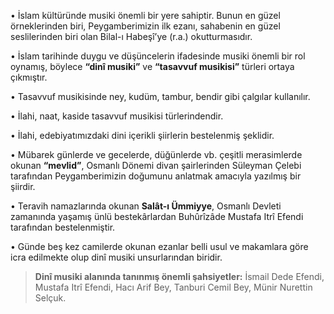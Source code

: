 [//]: # (# Musikimizde Dinin İzleri)

• İslam kültüründe musiki önemli bir yere sahiptir. Bunun en güzel örneklerinden biri, Peygamberimizin ilk ezanı, sahabenin en güzel seslilerinden biri olan Bilal-ı Habeşî’ye (r.a.) okutturmasıdır.

• İslam tarihinde duygu ve düşüncelerin ifadesinde musiki önemli bir rol oynamış, böylece **“dinî musiki”** ve **“tasavvuf musikisi”** türleri ortaya çıkmıştır.

• Tasavvuf musikisinde ney, kudüm, tambur, bendir gibi çalgılar kullanılır.

• İlahi, naat, kaside tasavvuf musikisi türlerindendir.

• İlahi, edebiyatımızdaki dini içerikli şiirlerin bestelenmiş şeklidir.

• Mübarek günlerde ve gecelerde, düğünlerde vb. çeşitli merasimlerde okunan **“mevlid”**, Osmanlı Dönemi divan şairlerinden Süleyman Çelebi tarafından Peygamberimizin doğumunu anlatmak amacıyla yazılmış bir şiirdir.

• Teravih namazlarında okunan **Salât-ı Ümmiyye**, Osmanlı Devleti zamanında yaşamış ünlü bestekârlardan Buhûrîzâde Mustafa Itrî Efendi tarafından bestelenmiştir.

• Günde beş kez camilerde okunan ezanlar belli usul ve makamlara göre icra edilmekte olup dinî musiki unsurlarından biridir.

> **Dinî musiki alanında tanınmış önemli şahsiyetler:** İsmail Dede Efendi, Mustafa Itrî Efendi, Hacı Arif Bey, Tanburi Cemil Bey, Münir Nurettin Selçuk.